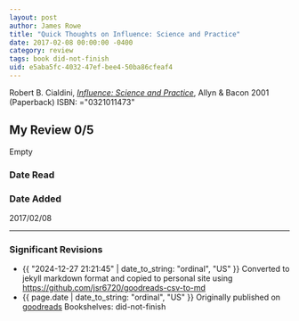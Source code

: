 ```yaml
---
layout: post
author: James Rowe
title: "Quick Thoughts on Influence: Science and Practice"
date: 2017-02-08 00:00:00 -0400
category: review
tags: book did-not-finish
uid: e5aba5fc-4032-47ef-bee4-50ba86cfeaf4
---
```


Robert B. Cialdini, *[Influence: Science and Practice](https://www.goodreads.com/book/show/123684)*,  Allyn & Bacon 2001 (Paperback) ISBN: ="0321011473"

## My Review 0/5

Empty

### Date Read


### Date Added
2017/02/08

---

### Significant Revisions

- {{ "2024-12-27 21:21:45" | date_to_string: "ordinal", "US" }} Converted to jekyll markdown format and copied to personal site using <https://github.com/jsr6720/goodreads-csv-to-md>
- {{ page.date | date_to_string: "ordinal", "US" }} Originally published on [goodreads](https://www.goodreads.com) Bookshelves: did-not-finish